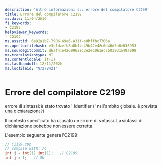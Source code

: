 ```yaml
---
description: 'Altre informazioni su: errore del compilatore C2199'
title: Errore del compilatore C2199
ms.date: 11/04/2016
f1_keywords:
- C2199
helpviewer_keywords:
- C2199
ms.assetid: 6a92a1b7-7906-49e6-a31f-e8bffbc7706a
ms.openlocfilehash: e3c1daefb8a8b14c49b42e48c0d46d5a8e638953
ms.sourcegitcommit: d6af41e42699628c3e2e6063ec7b03931a49a098
ms.translationtype: MT
ms.contentlocale: it-IT
ms.lasthandoff: 12/11/2020
ms.locfileid: "97278421"
---
```

# <a name="compiler-error-c2199"></a>Errore del compilatore C2199

errore di sintassi: è stato trovato ' Identifier (' nell'ambito globale. è prevista una dichiarazione?)

Il contesto specificato ha causato un errore di sintassi. La sintassi di dichiarazione potrebbe non essere corretta.

L'esempio seguente genera l'C2199:

```cpp
// C2199.cpp
// compile with: /c
int j = int(1) int(1);   // C2199
int j = 1;   // OK
```
